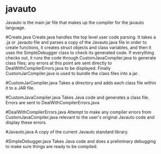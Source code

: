 javauto
=======
Javauto is the main jar file that makes up the
compiler for the javauto language.

#Create.java
Create.java handles the top level user code parsing. It
takes a .ja or .javauto file and parses a copy of the Javauto.java
file in order to create functions, it creates struct objects and class
variables, and then it uses the SimpleDebugger class to check its 
generated code. If everything checks out, it runs the code through
CustomJavaCompiler.java to generate class files; any errors at this
point are sent directly to DealWithCompilerErrors.java to be displayed. Finally CustomJarCompiler.java is used to bundle the class files into a jar.

#CustomJarCompiler.java
Takes a directory and adds each class file within it to a JAR file.

#CustomJavaCompiler.java
Takes Java code and generates a class file. Errors are sent to DealWithCompilerErrors.java

#DealWithCompilerErrors.java
Attempt to make any compiler errors from CustomJavaCompiler.java relevant to the user's original Javauto code and display these errors.

#Javauto.java
A copy of the current Javauto standard library.

#SimpleDebugger.java
Takes Java code and does a preliminary debugging to make sure things are ready to be compiled.
